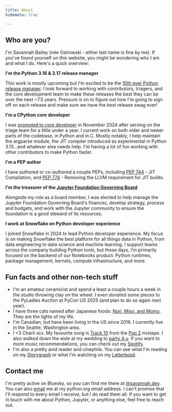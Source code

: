 ```yaml
---
title: About
hidemeta: true

---
```


## Who are you?

I'm Savannah Bailey (née Ostrowski - either last name is fine by me). If you've found yourself on this website, you might be wondering who I am and what I do. Here's a quick overview:

**I'm the Python 3.16 & 3.17 release manager**

This work is mostly upcoming but I'm excited to be the [10th ever Python release manager](https://discuss.python.org/t/welcome-the-3-16-and-3-17-release-manager-savannah-bailey/). I look forward to working with contributors, triagers, and the core development team to make these releases the best they can be over the next ~7.5 years. Pressure is on to figure out how I'm going to sign off on each release and make sure we have the best release swag ever!

**I'm a CPython core developer**

I was [promoted to core developer](https://discuss.python.org/t/vote-to-promote-savannah-ostrowski/) in November 2024 after serving on the triage team for a little under a year. I current work on both older and newer parts of the codebase, in Python and in C. Mostly notably, I help maintain the argparse module, the JIT compiler introduced as experimental in Python 3.13...and whatever else needs help. I'm having a lot of fun working with other contributors to make Python faster.

**I'm a PEP author**

I have authored or co-authored a couple PEPs, including [PEP 744](https://peps.python.org/pep-0744/) - JIT Compilation, and [PEP 774](https://peps.python.org/pep-0774/) - Removing the LLVM requirement for JIT builds.

**I'm the treasurer of the [Jupyter Foundation Governing Board](https://jupyter.org/governance/people.html#jupyter-foundation-governing-board)**

Alongside my role as a board member, I was elected to help manage the Jupyter Foundation Governing Board's finances, develop strategy, process and budgets, and work with the Jupyter community to ensure the foundation is a good steward of its resources. 

**I work at Snowflake on Python developer experience**

I joined Snowflake in 2024 to lead Python developer experience. My focus is on making Snowflake the best platform for all things data in Python, from data engineering to data science and machine learning. I support teams across the company building Python tools, but these days, I’m primarily focused on the backend of our Notebooks product: Python runtimes, package management, kernels, compute infrastructure, and more.

## Fun facts and other non-tech stuff

- I'm an amateur ceramicist and spend a least a couple hours a week in the studio throwing clay on the wheel. I even donated some pieces to the PyLadies Auction at PyCon US 2025 (and plan to do so again next year).
- I have three cats named after Japanese foods: [Nori, Miso, and Momo](https://github.com/savannahostrowski/savannahostrowski/blob/main/cats.jpg). They are the lights of my life.
- I'm Canadian, but have been living in the US since 2016. I currently live in the Seattle, Washington area.
- I <3 Charli xcx. My favourite song is [Track 10](https://open.spotify.com/track/4t9PBD27dndlf6YMBK2ROc?si=9cfb3241e68c490d) from the [Pop 2](https://open.spotify.com/album/2HIwUmdxEl7SeWa1ndH5wC?si=WDkYy6bLQgeaqAGS3WP9wg) mixtape. I also walked down the aisle at my wedding to [party 4 u](https://open.spotify.com/track/2RdEC8Ff83WkX7kDVCHseE?si=affa043ef7474774). If you want to more music recommendations, you can check out my [Spotify](https://open.spotify.com/user/224tlpa3nu7dkd5srtvkvicfi?si=d23e7458f50e4f30). 
- I'm also a pretty avid reader and cinephile. You can see what I'm reading on my [Storygraph](https://app.thestorygraph.com/profile/seaquenched) or what I'm watching on my [Letterboxd](https://letterboxd.com/seaquenched/).


## Contact me

I'm pretty active on Bluesky, so you can find me there at [@savannah.dev](https://bsky.app/profile/savannah.dev). You can also [email](mailto:savannah@python.org) me at my python.org email address. I can't promise that I'll respond to every email I receive, but I do read them all. If you want to get in touch with me about Python, Jupyter, or anything else, feel free to reach out.